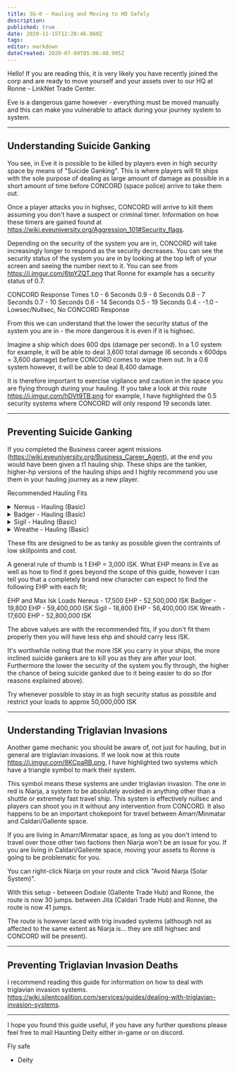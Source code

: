 ```yaml
---
title: SG-0 - Hauling and Moving to HQ Safely
description: 
published: true
date: 2020-11-15T12:28:46.860Z
tags: 
editor: markdown
dateCreated: 2020-07-09T05:06:48.995Z
---
```


Hello!  If you are reading this, it is very likely you have recently joined the corp and are ready to move yourself and your assets over to our HQ at  Ronne - LinkNet Trade Center.

Eve is a dangerous game however - everything must be moved manually and this can make you vulnerable to attack during your journey system to system.

---
## Understanding Suicide Ganking

You see, in Eve it is possible to be killed by players even in high security space by means of "Suicide Ganking".  This is where players will fit ships with the sole purpose of dealing as large amount of damage as possible in a short amount of time before CONCORD (space police) arrive to take them out.

Once a player attacks you in highsec, CONCORD will arrive to kill them assuming you don't have a suspect or criminal timer.  Information on how these timers are gained found at https://wiki.eveuniversity.org/Aggression_101#Security_flags.

Depending on the security of the system you are in, CONCORD will take increasingly longer to respond as the security decreases.  You can see the security status of the system you are in by looking at the top left of your screen and seeing the number next to it.  You can see from https://i.imgur.com/6tpYZQT.png that Ronne for example has a security status of 0.7.

CONCORD Response Times
1.0 - 6 Seconds
0.9 - 6 Seconds
0.8 - 7 Seconds
0.7 - 10 Seconds
0.6 - 14 Seconds
0.5 - 19 Seconds
0.4 - -1.0 - Lowsec/Nullsec, No CONCORD Response 

From this we can understand that the lower the security status of the system you are in - the more dangerous it is even if it is highsec.  

Imagine a ship which does 600 dps (damage per second).  In a 1.0 system for example, it will be able to deal 3,600 total damage (6 seconds x 600dps = 3,600 damage) before CONCORD comes to wipe them out.  In a 0.6 system however, it will be able to deal 8,400 damage.

It is therefore important to exercise vigilance and caution in the space you are flying through during your hauling.  If you take a look at this route https://i.imgur.com/hDVt9TB.png for example, I have highlighted the 0.5 security systems where CONCORD will only respond 19 seconds later.


---
## Preventing Suicide Ganking

If you completed the Business career agent missions (https://wiki.eveuniversity.org/Business_Career_Agent), at the end you would have been given a t1 hauling ship.  These ships are the tankier, higher-hp versions of the hauling ships and I highly recommend you use them in your hauling journey as a new player.

Recommended Hauling Fits
<details>
  <summary>Nereus - Hauling (Basic)</summary>
[Nereus, Nereus - Hauling (Basic)]

Damage Control I
Expanded Cargohold I
Expanded Cargohold I
Expanded Cargohold I
Expanded Cargohold I

Large Shield Extender I
Medium Shield Extender I
Medium Shield Extender I
Multispectrum Shield Hardener I
Multispectrum Shield Hardener I

[Empty High slot]
[Empty High slot]

Medium EM Shield Reinforcer I
Medium EM Shield Reinforcer I
Medium Thermal Shield Reinforcer I
</details>
<details>
  <summary>Badger - Hauling (Basic)</summary>
[Badger, Badger - Hauling (Basic)]

Damage Control I
Expanded Cargohold I
Expanded Cargohold I
Expanded Cargohold I

Large Shield Extender I
Medium Shield Extender I
Medium Shield Extender I
Multispectrum Shield Hardener I
Multispectrum Shield Hardener I
EM Shield Hardener I

[Empty High slot]
[Empty High slot]

Medium Kinetic Shield Reinforcer I
Medium Thermal Shield Reinforcer I
Medium EM Shield Reinforcer I
</details>
<details>
  <summary>Sigil - Hauling (Basic)</summary>
[Sigil, Sigil - Hauling (Basic)]

Damage Control I
Expanded Cargohold I
Expanded Cargohold I
Expanded Cargohold I
Expanded Cargohold I
Expanded Cargohold I

Large Shield Extender I
Large Shield Extender I
Multispectrum Shield Hardener I
Multispectrum Shield Hardener I

[Empty High slot]
[Empty High slot]

Medium EM Shield Reinforcer I
Medium EM Shield Reinforcer I
Medium Thermal Shield Reinforcer I
</details>
<details>
  <summary>Wreathe - Hauling (Basic)</summary>
[Wreathe, Wreathe - Hauling (Basic)]

Damage Control I
Expanded Cargohold I
Expanded Cargohold I
Expanded Cargohold I
Expanded Cargohold I

Large Shield Extender I
Medium Shield Extender I
Medium Shield Extender I
Multispectrum Shield Hardener I
Multispectrum Shield Hardener I

[Empty High slot]
[Empty High slot]

Medium EM Shield Reinforcer I
Medium EM Shield Reinforcer I
Medium Thermal Shield Reinforcer I
</details>

These fits are designed to be as tanky as possible given the contraints of low skillpoints and cost.

A general rule of thumb is 1 EHP = 3,000 ISK.  What EHP means in Eve as well as how to find it goes beyond the scope of this guide, however I can tell you that a completely brand new character can expect to find the following EHP with each fit;

EHP and Max Isk Loads
Nereus - 17,500 EHP - 52,500,000 ISK
Badger - 19,800 EHP - 59,400,000 ISK
Sigil - 18,800 EHP - 56,400,000 ISK
Wreath - 17,600 EHP - 52,800,000 ISK

The above values are with the recommended fits, if you don't fit them properly then you will have less ehp and should carry less ISK.

It's worthwhile noting that the more ISK you carry in your ships, the more inclined suicide gankers are to kill you as they are after your loot.  Furthermore the lower the security of the system you fly through, the higher the chance of being suicide ganked due to it being easier to do so (for reasons explained above).

Try whenever possible to stay in as high security status as possible and restrict your loads to approx 50,000,000 ISK


---
## Understanding Triglavian Invasions

Another game mechanic you should be aware of, not just for hauling, but in general are triglavian invasions.  If we look now at this route https://i.imgur.com/8KCpaRB.png, I have highlighted two systems which have a triangle symbol to mark their system.

This symbol means these systems are under triglavian invasion.  The one in red is Niarja, a system to be absolutely avoided in anything other than a shuttle or extremely fast travel ship.  This system is effectively nullsec and players can shoot you in it without any intervention from CONCORD.  It also happens to be an important chokepoint for travel between Amarr/Minmatar and Caldari/Gallente space.

If you are living in Amarr/Minmatar space, as long as you don't intend to travel over those other two factions then Niarja won't be an issue for you.  If you are living in Caldari/Gallente space, moving your assets to Ronne is going to be problematic for you.

You can right-click Niarja on your route and click "Avoid Niarja (Solar System)".  

With this setup - between Dodixie (Gallente Trade Hub) and Ronne, the route is now 30 jumps.
                 between Jita (Caldari Trade Hub) and Ronne, the route is now 41 jumps.

The route is however laced with trig invaded systems (although not as affected to the same extent as Niarja is... they are still highsec and CONCORD will be present).


---
## Preventing Triglavian Invasion Deaths

I recommend reading this guide for information on how to deal with triglavian invasion systems.
https://wiki.silentcoalition.com/services/guides/dealing-with-triglavian-invasion-systems.


---
I hope you found this guide useful, if you have any further questions please feel free to mail Haunting Deity either in-game or on discord.

Fly safe
   - Deity